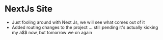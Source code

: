 # NextJs Site 
- Just fooling around with Next Js, we will see what comes out of it
- Added routing changes to the project ... still pending it's actually kicking my a$$ now, but tomorrow we on again
